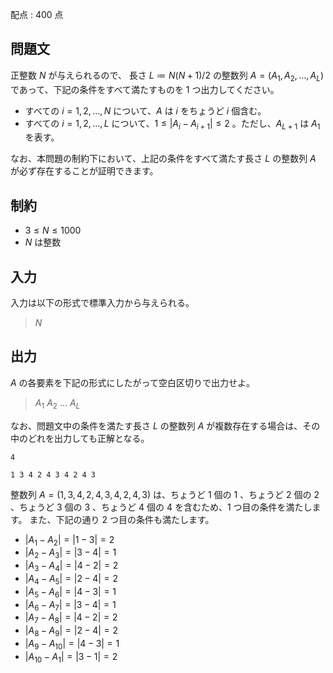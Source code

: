 配点 : $400$ 点

## 問題文

正整数 $N$ が与えられるので、
長さ $L \coloneqq N(N+1)/2$ の整数列 $A = (A_1, A_2, \ldots, A_L)$ であって、下記の条件をすべて満たすものを $1$ つ出力してください。

- すべての $i = 1, 2, \ldots, N$ について、$A$ は $i$ をちょうど $i$ 個含む。
- すべての $i = 1, 2, \ldots, L$ について、$1 \leq |A_i - A_{i+1}| \leq 2$ 。ただし、$A_{L+1}$ は $A_1$ を表す。

なお、本問題の制約下において、上記の条件をすべて満たす長さ $L$ の整数列 $A$ が必ず存在することが証明できます。

## 制約

- $3 \leq N \leq 1000$
- $N$ は整数

## 入力

入力は以下の形式で標準入力から与えられる。

> $N$

## 出力

$A$ の各要素を下記の形式にしたがって空白区切りで出力せよ。

> $A_1$ $A_2$ $\ldots$ $A_L$

なお、問題文中の条件を満たす長さ $L$ の整数列 $A$ が複数存在する場合は、その中のどれを出力しても正解となる。

```input1
4
```

```output1
1 3 4 2 4 3 4 2 4 3
```

整数列 $A = (1, 3, 4, 2, 4, 3, 4, 2, 4, 3)$ は、ちょうど $1$ 個の $1$ 、ちょうど $2$ 個の $2$ 、ちょうど $3$ 個の $3$ 、ちょうど $4$ 個の $4$ を含むため、$1$ つ目の条件を満たします。
また、下記の通り $2$ つ目の条件も満たします。

- $|A_1 - A_2| = |1 - 3| = 2$
- $|A_2 - A_3| = |3 - 4| = 1$
- $|A_3 - A_4| = |4 - 2| = 2$
- $|A_4 - A_5| = |2 - 4| = 2$
- $|A_5 - A_6| = |4 - 3| = 1$
- $|A_6 - A_7| = |3 - 4| = 1$
- $|A_7 - A_8| = |4 - 2| = 2$
- $|A_8 - A_9| = |2 - 4| = 2$
- $|A_9 - A_{10}| = |4 - 3| = 1$
- $|A_{10} - A_1| = |3 - 1| = 2$